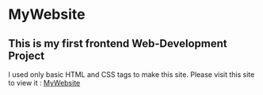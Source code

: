 # MyWebsite
## This is my first frontend Web-Development Project
I used only basic HTML and CSS tags to make this site.
Please visit this site to view it : <a href="http://msn07.epizy.com/">MyWebsite</a>
